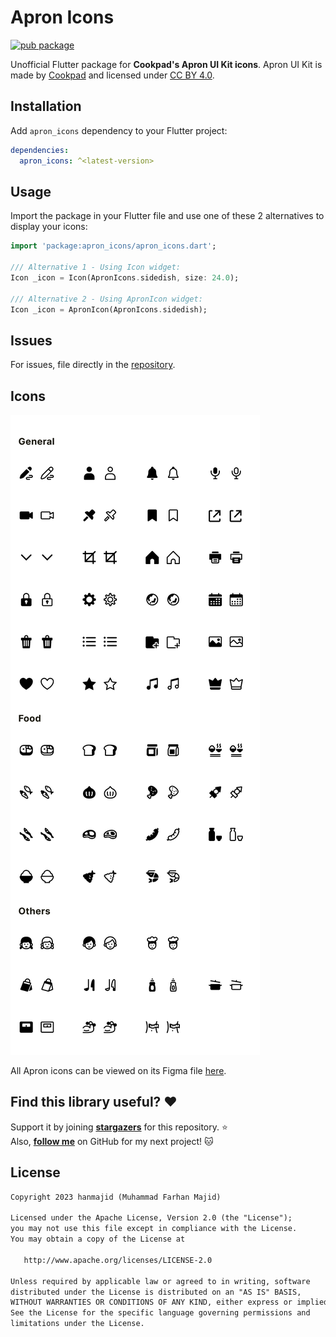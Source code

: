 # Apron Icons

[![pub package](https://img.shields.io/pub/v/apron_icons.svg)](https://pub.dev/packages/apron_icons)

Unofficial Flutter package for **Cookpad's Apron UI Kit icons**. Apron UI Kit is made by [Cookpad](https://www.figma.com/@cookpad) and licensed under [CC BY 4.0](https://creativecommons.org/licenses/by/4.0/).

## Installation

Add `apron_icons` dependency to your Flutter project:

```yaml
dependencies:
  apron_icons: ^<latest-version>
```

## Usage

Import the package in your Flutter file and use one of these 2 alternatives to display your icons:

```dart
import 'package:apron_icons/apron_icons.dart';

/// Alternative 1 - Using Icon widget:
Icon _icon = Icon(ApronIcons.sidedish, size: 24.0);

/// Alternative 2 - Using ApronIcon widget:
Icon _icon = ApronIcon(ApronIcons.sidedish);
```

## Issues

For issues, file directly in the [repository](https://github.com/hanmajid/apron_icons/issues).

## Icons

<img src="https://github.com/hanmajid/apron_icons/blob/master/apron-icons.png?raw=true">

All Apron icons can be viewed on its Figma file [here](https://www.figma.com/community/file/847372282968994272).

## Find this library useful? ❤️

Support it by joining __[stargazers](https://github.com/hanmajid/apron_icons/stargazers)__ for this repository. ⭐️ <br>
Also, __[follow me](https://github.com/hanmajid)__ on GitHub for my next project! 🐱

## License

```xml
Copyright 2023 hanmajid (Muhammad Farhan Majid)

Licensed under the Apache License, Version 2.0 (the "License");
you may not use this file except in compliance with the License.
You may obtain a copy of the License at

   http://www.apache.org/licenses/LICENSE-2.0

Unless required by applicable law or agreed to in writing, software
distributed under the License is distributed on an "AS IS" BASIS,
WITHOUT WARRANTIES OR CONDITIONS OF ANY KIND, either express or implied.
See the License for the specific language governing permissions and
limitations under the License.
```